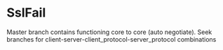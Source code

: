 # SslFail

Master branch contains functioning core to core (auto negotiate). 
Seek branches for client-server-client_protocol-server_protocol combinations


